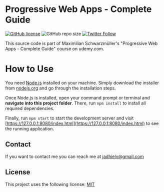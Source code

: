 # Progressive Web Apps - Complete Guide

[![GitHub license](https://img.shields.io/badge/license-MIT-blue.svg)](https://github.com/Jadhielv/course-project-pwa/blob/master/LICENSE)
![GitHub repo size](https://img.shields.io/github/repo-size/jadhielv/course-project-pwa)
[![Twitter Follow](https://img.shields.io/twitter/follow/jadhielv?style=social)](https://twitter.com/intent/follow?screen_name=jadhielv)

This source code is part of Maximilian Schwarzmüller's "Progressive Web Apps - Complete Guide" course on udemy.com.

# How to Use
You need [Node.js](https://nodejs.org) installed on your machine. Simply download the installer from [nodejs.org](https://nodejs.org) and go through the installation steps.

Once Node.js is installed, open your command prompt or terminal and **navigate into this project folder**. There, run `npm install` to install all required dependencies.

Finally, run `npm start` to start the development server and visit [https://127.0.0.1:8080/index.html](https://127.0.0.1:8080/index.html) to see the running application.

## Contact

If you want to contact me you can reach me at <jadhielv@gmail.com>

## License
<!--- If you're not sure which open license to use see https://choosealicense.com/--->

This project uses the following license: [MIT](LICENSE)
